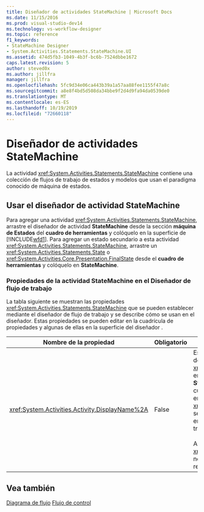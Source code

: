 ```yaml
---
title: Diseñador de actividades StateMachine | Microsoft Docs
ms.date: 11/15/2016
ms.prod: visual-studio-dev14
ms.technology: vs-workflow-designer
ms.topic: reference
f1_keywords:
- StateMachine Designer
- System.Activities.Statements.StateMachine.UI
ms.assetid: 474d5fb3-1049-4b3f-bc6b-7524dbbe1672
caps.latest.revision: 5
author: steved0x
ms.author: jillfra
manager: jillfra
ms.openlocfilehash: 5fc9d34e06ca443b39a1a57aa88fee1155f47a8c
ms.sourcegitcommit: a8e8f4bd5d508da34bbe9f2d4d9fa94da0539de0
ms.translationtype: MT
ms.contentlocale: es-ES
ms.lasthandoff: 10/19/2019
ms.locfileid: "72660118"
---
```

# <a name="statemachine-activity-designer"></a>Diseñador de actividades StateMachine
La actividad <xref:System.Activities.Statements.StateMachine> contiene una colección de flujos de trabajo de estados y modelos que usan el paradigma conocido de máquina de estados.

## <a name="using-the-statemachine-activity-designer"></a>Usar el diseñador de actividad StateMachine
 Para agregar una actividad <xref:System.Activities.Statements.StateMachine>, arrastre el diseñador de actividad **StateMachine** desde la sección **máquina de Estados** del **cuadro de herramientas** y colóquelo en la superficie de [!INCLUDE[wfd1](../includes/wfd1-md.md)]. Para agregar un estado secundario a esta actividad <xref:System.Activities.Statements.StateMachine>, arrastre un <xref:System.Activities.Statements.State> o <xref:System.Activities.Core.Presentation.FinalState> desde el **cuadro de herramientas** y colóquelo en **StateMachine**.

### <a name="statemachine-activity-properties-in-the-workflow-designer"></a>Propiedades de la actividad StateMachine en el Diseñador de flujo de trabajo
 La tabla siguiente se muestran las propiedades <xref:System.Activities.Statements.StateMachine> que se pueden establecer mediante el diseñador de flujo de trabajo y se describe cómo se usan en el diseñador. Estas propiedades se pueden editar en la cuadrícula de propiedades y algunas de ellas en la superficie del diseñador .

|Nombre de la propiedad|Obligatorio|Uso|
|-------------------|--------------|-----------|
|<xref:System.Activities.Activity.DisplayName%2A>|False|Especifica el nombre descriptivo del diseñador de actividades <xref:System.Activities.Statements.StateMachine> en el encabezado. El valor predeterminado es **StateMachine**. El valor se puede editar en la cuadrícula de propiedades o directamente en el encabezado del diseñador de actividades. <xref:System.Activities.Activity.DisplayName%2A> se usa en la ruta de navegación que se muestra en la parte superior del diseñador de flujo de trabajo.<br /><br /> Aunque el valor de la propiedad <xref:System.Activities.Activity.DisplayName%2A> no sea obligatorio, el procedimiento recomendado es usar uno.|

## <a name="see-also"></a>Vea también
 [Diagrama de flujo](../workflow-designer/flowchart-activity-designer.md) [Flujo de control](../workflow-designer/control-flow-activity-designers.md)